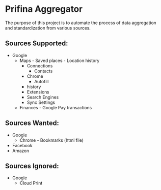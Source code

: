 # Prifina Aggregator

The purpose of this project is to automate the process of data aggregation and standardization from various sources.

## Sources Supported:
- Google
    - Maps
		  - Saved places
			- Location history
		- Connections
		  - Contacts
		- Chrome
		  - Autofill
      - history
      - Extensions
      - Search Engines
      - Sync Settings 
    - Finances
		  - Google Pay transactions

## Sources Wanted:
- Google
    - Chrome
		  - Bookmarks (html file)
- Facebook
- Amazon

## Sources Ignored:
- Google
    - Cloud Print